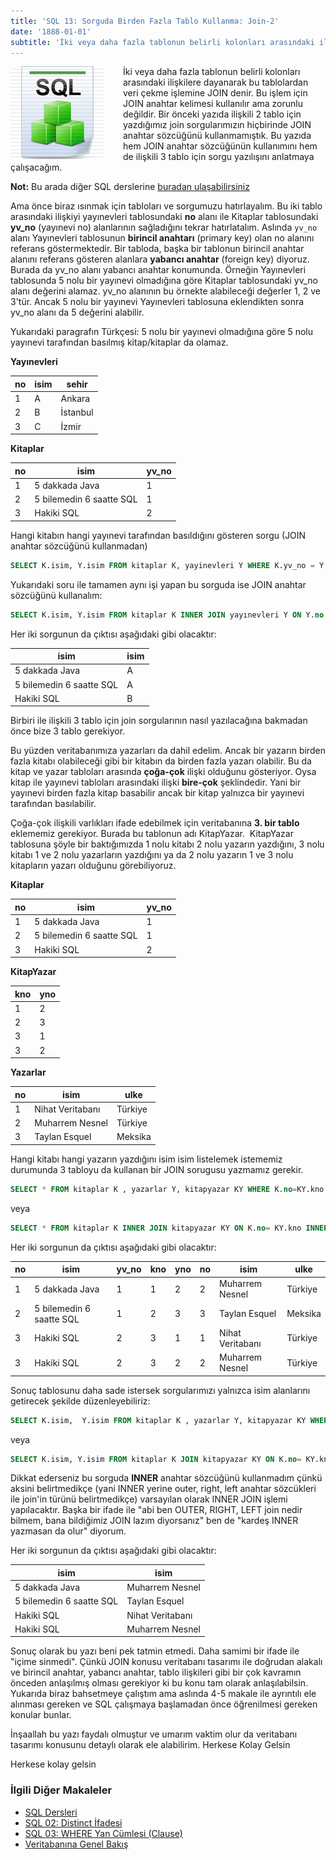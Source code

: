 ```yaml
---
title: 'SQL 13: Sorguda Birden Fazla Tablo Kullanma: Join-2'
date: '1888-01-01'
subtitle: 'İki veya daha fazla tablonun belirli kolonları arasındaki ilişkilere dayanarak bu tablolardan veri çekme işlemine JOIN denir. Bu işlem için JOIN anahtar kelimesi kullanılır ama zorunlu değildir.'
---
```


<img align="left" style="margin-right: 30px;margin-bottom: 0px;"  src="img/blog/Schema-SQL1.jpg">

İki veya daha fazla tablonun belirli kolonları arasındaki ilişkilere dayanarak bu tablolardan veri çekme işlemine JOIN denir. Bu işlem için JOIN anahtar kelimesi kullanılır ama zorunlu değildir. Bir önceki yazıda ilişkili 2 tablo için yazdığımız join sorgularımızın hiçbirinde JOIN anahtar sözcüğünü kullanmamıştık. Bu yazıda hem JOIN anahtar sözcüğünün kullanımını hem de ilişkili 3 tablo için sorgu yazılışını anlatmaya çalışacağım.

**Not:** Bu arada diğer SQL derslerine [buradan ulaşabilirsiniz](http://www.hrzafer.com/sql-dersleri)

Ama önce biraz ısınmak için tabloları ve sorgumuzu hatırlayalım. Bu iki tablo arasındaki ilişkiyi yayınevleri tablosundaki **no** alanı ile Kitaplar tablosundaki **yv_no** (yayınevi no) alanlarının sağladığını tekrar hatırlatalım. Aslında `yv_no` alanı Yayınevleri tablosunun **birincil anahtarı** (primary key) olan no alanını referans göstermektedir. Bir tabloda, başka bir tablonun birincil anahtar alanını referans gösteren alanlara **yabancı anahtar** (foreign key) diyoruz. Burada da yv\_no alanı yabancı anahtar konumunda. Örneğin Yayınevleri tablosunda 5 nolu bir yayınevi olmadığına göre Kitaplar tablosundaki yv\_no alanı değerini alamaz. yv\_no alanının bu örnekte alabileceği değerler 1, 2 ve 3'tür. Ancak 5 nolu bir yayınevi Yayınevleri tablosuna eklendikten sonra yv\_no alanı da 5 değerini alabilir. 

Yukarıdaki paragrafın Türkçesi: 5 nolu bir yayınevi olmadığına göre 5 nolu yayınevi tarafından basılmış kitap/kitaplar da olamaz. 

**Yayınevleri**

| **no** | **isim** | **sehir** |
| --- | --- | --- |
| 1   | A   | Ankara |
| 2   | B   | İstanbul |
| 3   | C   | İzmir |

**Kitaplar**

| **no** | **isim** | **yv_no** |
| --- | --- | --- |
| 1   | 5 dakkada Java | 1   |
| 2   | 5 bilemedin 6 saatte SQL | 1   |
| 3   | Hakiki SQL | 2   |

Hangi kitabın hangi yayınevi tarafından basıldığını gösteren sorgu (JOIN anahtar sözcüğünü kullanmadan)

```sql
SELECT K.isim, Y.isim FROM kitaplar K, yayinevleri Y WHERE K.yv_no = Y.no
```
Yukarıdaki soru ile tamamen aynı işi yapan bu sorguda ise JOIN anahtar sözcüğünü kullanalım:

```sql
SELECT K.isim, Y.isim FROM kitaplar K INNER JOIN yayınevleri Y ON Y.no = K.yv_no
```
Her iki sorgunun da çıktısı aşağıdaki gibi olacaktır:

| isim | isim |
| --- | --- |
| 5 dakkada Java | A   |
| 5 bilemedin 6 saatte SQL | A   |
| Hakiki SQL | B   |

Birbiri ile ilişkili 3 tablo için join sorgularının nasıl yazılacağına bakmadan önce bize 3 tablo gerekiyor. 

Bu yüzden veritabanımıza yazarları da dahil edelim. Ancak bir yazarın birden fazla kitabı olabileceği gibi bir kitabın da birden fazla yazarı olabilir. Bu da kitap ve yazar tabloları arasında **çoğa-çok** ilişki olduğunu gösteriyor. Oysa kitap ile yayınevi tabloları arasındaki ilişki **bire-çok** şeklindedir. Yani bir yayınevi birden fazla kitap basabilir ancak bir kitap yalnızca bir yayınevi tarafından basılabilir.

Çoğa-çok ilişkili varlıkları ifade edebilmek için veritabanına **3\. bir tablo** eklememiz gerekiyor. Burada bu tablonun adı KitapYazar.  KitapYazar tablosuna şöyle bir baktığımızda 1 nolu kitabı 2 nolu yazarın yazdığını, 3 nolu kitabı 1 ve 2 nolu yazarların yazdığını ya da 2 nolu yazarın 1 ve 3 nolu kitapların yazarı olduğunu görebiliyoruz.

**Kitaplar**

| no  | isim | yv_no |
| --- | --- | --- |
| 1   | 5 dakkada Java | 1   |
| 2   | 5 bilemedin 6 saatte SQL | 1   |
| 3   | Hakiki SQL | 2   |

**KitapYazar**

| kno | yno |
| --- | --- |
| 1   | 2   |
| 2   | 3   |
| 3   | 1   |
| 3   | 2   |

**Yazarlar**

| no  | isim | ulke |
| --- | --- | --- |
| 1   | Nihat Veritabanı | Türkiye |
| 2   | Muharrem Nesnel | Türkiye |
| 3   | Taylan Esquel | Meksika |

Hangi kitabı hangi yazarın yazdığını isim isim listelemek istememiz durumunda 3 tabloyu da kullanan bir JOIN sorugusu yazmamız gerekir.

```sql
SELECT * FROM kitaplar K , yazarlar Y, kitapyazar KY WHERE K.no=KY.kno AND Y.no=KY.yno
```
veya

```sql
SELECT * FROM kitaplar K INNER JOIN kitapyazar KY ON K.no= KY.kno INNER JOIN yazarlar Y ON KY.yno=Y.no
```
Her iki sorgunun da çıktısı aşağıdaki gibi olacaktır:

| no  | isim | yv_no | kno | yno | no  | isim | ulke |
| --- | --- | --- | --- | --- | --- | --- | --- |
| 1   | 5 dakkada Java | 1   | 1   | 2   | 2   | Muharrem Nesnel | Türkiye |
| 2   | 5 bilemedin 6 saatte SQL | 1   | 2   | 3   | 3   | Taylan Esquel | Meksika |
| 3   | Hakiki SQL | 2   | 3   | 1   | 1   | Nihat Veritabanı | Türkiye |
| 3   | Hakiki SQL | 2   | 3   | 2   | 2   | Muharrem Nesnel | Türkiye |

Sonuç tablosunu daha sade istersek sorgularımızı yalnızca isim alanlarını getirecek şekilde düzenleyebiliriz:

```sql
SELECT K.isim,  Y.isim FROM kitaplar K , yazarlar Y, kitapyazar KY WHERE K.no=KY.kno AND Y.no=KY.yno
```
veya

```sql
SELECT K.isim, Y.isim FROM kitaplar K JOIN kitapyazar KY ON K.no= KY.kno JOIN yazarlar Y ON KY.yno=Y.no
```
Dikkat ederseniz bu sorguda **INNER** anahtar sözcüğünü kullanmadım çünkü aksini belirtmedikçe (yani INNER yerine outer, right, left anahtar sözcükleri ile join'in türünü belirtmedikçe) varsayılan olarak INNER JOIN işlemi yapılacaktır. Başka bir ifade ile "abi ben OUTER, RIGHT, LEFT join nedir bilmem, bana bildiğimiz JOIN lazım diyorsanız" ben de "kardeş INNER yazmasan da olur" diyorum. 

Her iki sorgunun da çıktısı aşağıdaki gibi olacaktır:

| isim | isim |
| --- | --- |
| 5 dakkada Java | Muharrem Nesnel |
| 5 bilemedin 6 saatte SQL | Taylan Esquel |
| Hakiki SQL | Nihat Veritabanı |
| Hakiki SQL | Muharrem Nesnel |

Sonuç olarak bu yazı beni pek tatmin etmedi. Daha samimi bir ifade ile "içime sinmedi". Çünkü JOIN konusu veritabanı tasarımı ile doğrudan alakalı ve birincil anahtar, yabancı anahtar, tablo ilişkileri gibi bir çok kavramın önceden anlaşılmış olması gerekiyor ki bu konu tam olarak anlaşılabilsin. Yukarıda biraz bahsetmeye çalıştım ama aslında 4-5 makale ile ayrıntılı ele alınması gereken ve SQL çalışmaya başlamadan önce öğrenilmesi gereken konular bunlar. 

İnşaallah bu yazı faydalı olmuştur ve umarım vaktim olur da veritabanı tasarımı konusunu detaylı olarak ele alabilirim. Herkese Kolay Gelsin

Herkese kolay gelsin

### İlgili Diğer Makaleler

- [SQL Dersleri](/sql-dersleri)
- [SQL 02: Distinct İfadesi](/sql-distinct-ifadesi)
- [SQL 03: WHERE Yan Cümlesi (Clause)](/sql-where-clause)
- [Veritabanına Genel Bakış](/veritabanina-genel-bakis)

